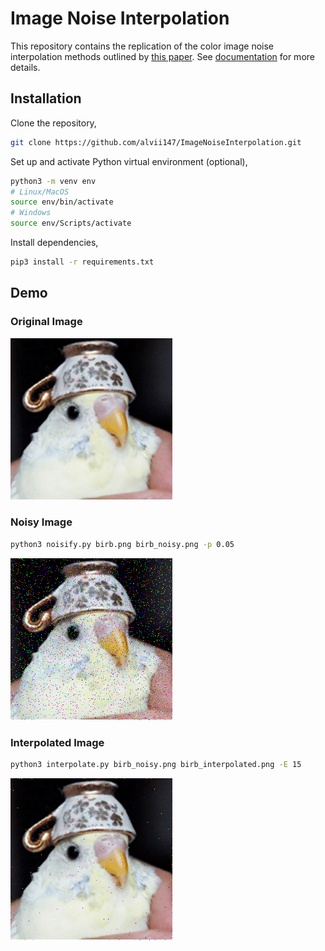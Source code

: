 # Image Noise Interpolation

This repository contains the replication of the color image noise interpolation methods outlined by [this paper](https://ieeexplore.ieee.org/document/4145338). See [documentation](https://alvii147.github.io/ImageNoiseInterpolation/build/html/index.html) for more details.

## Installation

Clone the repository,

```bash
git clone https://github.com/alvii147/ImageNoiseInterpolation.git
```

Set up and activate Python virtual environment (optional),

```bash
python3 -m venv env
# Linux/MacOS
source env/bin/activate
# Windows
source env/Scripts/activate
```

Install dependencies,

```bash
pip3 install -r requirements.txt
```

## Demo

### Original Image

![Original](img/birb.png)

### Noisy Image

```bash
python3 noisify.py birb.png birb_noisy.png -p 0.05
```

![Noisy](img/birb_noisy.png)

### Interpolated Image

```bash
python3 interpolate.py birb_noisy.png birb_interpolated.png -E 15
```



![Interpolated](img/birb_interpolated.png)